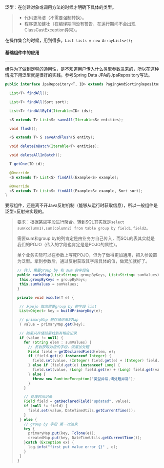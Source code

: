泛型：在创建对象或调用方法的时候才明确下具体的类型。

> - 代码更简洁（不需要强制转换）。
> - 程序更加健壮（在编译期间没有警告，在运行期间不会出现ClassCastException异常）。

在操作集合的时候，用到得多。`List lists = new ArrayList<>();`



#### 基础组件中的应用

---

组件为了做到足够的通用性，是不知道用户传入什么类型参数进来的，所以在这种情况下用泛型就是很好的实践。参考Spring Data JPA的JpaRepository写法。

```java
public interface JpaRepository<T, ID> extends PagingAndSortingRepository<T, ID>, QueryByExampleExecutor<T> {

  List<T> findAll();

  List<T> findAll(Sort sort);

  List<T> findAllById(Iterable<ID> ids);

  <S extends T> List<S> saveAll(Iterable<S> entities);

  void flush();

  <S extends T> S saveAndFlush(S entity);

  void deleteInBatch(Iterable<T> entities);

  void deleteAllInBatch();

  T getOne(ID id);

  @Override
  <S extends T> List<S> findAll(Example<S> example);

  @Override
  <S extends T> List<S> findAll(Example<S> example, Sort sort);
}
```

要写组件，还是离不开Java反射机制（能够从运行时获取信息），所以一般组件是泛型+反射来实现的。

>要求：根据某些字段进行聚合。转到SQL其实就是`select sum(column1),sum(column2) from table group by field1,field2`。
>
>需要sum和group by的列肯定是由业务方自己传入，而SQL的表其实就是我们的POJO（传入的字段也肯定是是POJO的属性）。
>
>单个业务实际可以在参数上写死POJO，但为了做得更加通用，把入参设置为泛型。拿到参数后，通过反射获取其字段具体的值，做累加就好了。
>
>```java
>// 传入 需要group by 和 sum 的字段名
>public cacheMap(List<String> groupByKeys, List<String> sumValues) {
>  this.groupByKeys = groupByKeys;
>  this.sumValues = sumValues;
>}
>
>private void excute(T e) {
>
>  // 从pojo 取出需要group by 的字段 list
>  List<Object> key = buildPrimaryKey(e);
>
>  // primaryMap 是存储结果的Map
>  T value = primaryMap.get(key);
>
>  // 如果从存储结果找到有相应记录
>  if (value != null) {
>    for (String elem : sumValues) {
>      // 反射获取对应的字段，做累加处理
>      Field field = getDeclaredField(elem, e);
>      if (field.get(e) instanceof Integer) {
>        field.set(value, (Integer) field.get(e) + (Integer) field.get(value));
>      } else if (field.get(e) instanceof Long) {
>        field.set(value, (Long) field.get(e) + (Long) field.get(value));
>      } else {
>        throw new RuntimeException("类型异常,请处理异常");
>      }
>    }
>
>    // 处理时间记录
>    Field field = getDeclaredField("updated", value);
>    if (null != field) {
>      field.set(value, DateTimeUtils.getCurrentTime());
>    }
>  } else {
>    // group by 字段 第一次进来
>    try {
>      primaryMap.put(key, Tclone(e));
>      createdMap.put(key, DateTimeUtils.getCurrentTime());
>    }catch (Exception ex) {
>      log.info("first put value error {}" , e);
>    }
>  }
>}
>```

